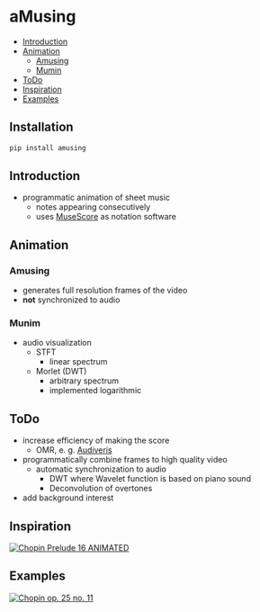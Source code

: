 # aMusing
- [Introduction](#introduction)
- [Animation](#animation)
    - [Amusing](#amusing-1)
    - [Mumin](#munim)
- [ToDo](#todo)
- [Inspiration](#inspiration)
- [Examples](#examples)

## Installation
```python
pip install amusing
```

## Introduction
- programmatic animation of sheet music
  - notes appearing consecutively
  - uses [MuseScore](https://musescore.org/) as notation software

## Animation
### Amusing
- generates full resolution frames of the video
- **not** synchronized to audio

### Munim
- audio visualization
    - STFT
        - linear spectrum
    - Morlet (DWT)
        - arbitrary spectrum
        - implemented logarithmic

## ToDo
- increase efficiency of making the score
    - OMR, e. g. [Audiveris](https://github.com/Audiveris)
- programmatically combine frames to high quality video
    - automatic synchronization to audio
        - DWT where Wavelet function is based on piano sound
        - Deconvolution of overtones
- add background interest

## Inspiration
[![Chopin Prelude 16 ANIMATED](https://img.youtube.com/vi/kq6BofwPSJI/maxresdefault.jpg)](https://www.youtube.com/kq6BofwPSJI)

## Examples
[![Chopin op. 25 no. 11](https://img.youtube.com/vi/9X8dbjO-wt4/maxresdefault.jpg)](https://youtu.be/9X8dbjO-wt4)
